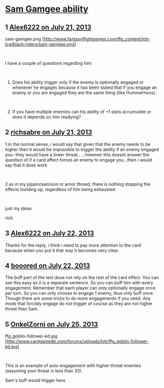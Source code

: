 # [Sam Gamgee ability](https://community.fantasyflightgames.com/topic/86761-sam-gamgee-ability/)

## 1 [Alex6222 on July 21, 2013](https://community.fantasyflightgames.com/topic/86761-sam-gamgee-ability/?do=findComment&comment=818537)

sam-gamgee.png [http://www.fantasyflightgames.com/ffg_content/lotr-lcg/black-riders/sam-gamgee.png]

 

I have a couple of questions regarding him:

 

1. Does his ability trigger only if the enemy is optionally engaged or whenever he engages because it has been stated that if you engage an enemy or you are engaged they are the same thing (like Hummerhons).

 

2. If you have multiple enemies can his ability of +1 stats accumulate or does it depends on him readying?

## 2 [richsabre on July 21, 2013](https://community.fantasyflightgames.com/topic/86761-sam-gamgee-ability/?do=findComment&comment=818542)

1.in the normal sense, i would say that given that the enemy needs to be higher then it would be impossible to trigger the ability if an enemy engaged you- they would have a lower threat.. ...however this doesnt answer the question of if a card affect forces an enemy to engage you...then i would say that it does work

 

2.as in my pippin/sam/son or arnor thread, there is nothing stopping the effects building up, regardless of him being exhausted

 

just my ideas

rich

## 3 [Alex6222 on July 22, 2013](https://community.fantasyflightgames.com/topic/86761-sam-gamgee-ability/?do=findComment&comment=818692)

Thanks for the reply, i think i need to pay more attention to the card because when you put it that way it becomes very clear.

## 4 [booored on July 22, 2013](https://community.fantasyflightgames.com/topic/86761-sam-gamgee-ability/?do=findComment&comment=818833)

The buff part of the text dose not rely on the rest of the card effect. You can see this easy as it is a separate sentence. So you can buff him with every engagement. Remember that each player can only optionally engage once per turn. So you can only choose to engage 1 enemy, thus only buff once. Though there are some tricks to do more engagements if you need. Any mods that forcibly engage do not trigger of course as they are not higher threat than Sam.

## 5 [OnkelZorni on July 25, 2013](https://community.fantasyflightgames.com/topic/86761-sam-gamgee-ability/?do=findComment&comment=821736)

ffg_goblin-follower-kd.jpg [http://www.cardgamedb.com/forums/uploads/lotr/ffg_goblin-follower-kd.jpg]

 

This is an example of auto-engagement with higher-threat enemies (assuming your threat is less than 33).

Sam's buff would trigger here

